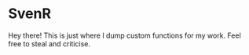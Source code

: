# SvenR
Hey there! This is just where I dump custom functions for my work. Feel free to steal and criticise. 
